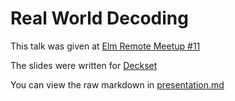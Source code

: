 # Real World Decoding

This talk was given at [Elm Remote Meetup #11](https://www.bigmarker.com/remote-meetup/Elm-Remote-Meetup-11)

The slides were written for [Deckset](https://www.decksetapp.com/)

You can view the raw markdown in [presentation.md](presentation.md)
